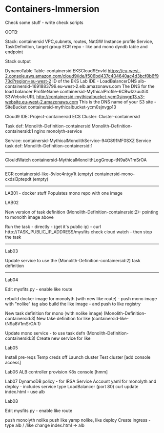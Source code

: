 # Containers-Immersion

Check some stuff - write check scripts

OOTB:

Stack: containersid
VPC,subnets, routes, NatGW
Instance  profile
Service, TaskDefinition, target group
ECR repo - like and mono
dyndb table and endpoint


Stack output

DynamoTable	    Table-containersid
EKSCloud9EnvId	https://eu-west-2.console.aws.amazon.com/cloud9/ide/f506bd437c404640ac4d3bcf0b6f973d?region=eu-west-2	ID of the EKS Lab IDE	-
LoadBalancerDNS	alb-containersid-1691883799.eu-west-2.elb.amazonaws.com	The DNS for the load balancer
ProfileName	    containersid-MythicalProfile-6CBwlzzuuXiX
S3WebsiteURL	http://containersid-mythicalbucket-ycm0sjnvgp13.s3-website.eu-west-2.amazonaws.com	This is the DNS name of your S3 site	-
SiteBucket	    containersid-mythicalbucket-ycm0sjnvgp13	



Cloud9 IDE:  Project-containersid
ECS Cluster: Cluster-containersid

Task def:  Monolith-Definition-containersid
Monolith-Definition-containersid:1 nginx    monolyth-service

Service: containersid-MythicalMonolithService-94G891MF0SXZ
Service task def: Monolith-Definition-containersid:1

---

ClouldWatch
containersid-MythicalMonolithLogGroup-tN9a8V1mSrOA

---
ECR
containersid-like-8vloc4ntgy1t  (empty)
containersid-mono-cxdsl3ptepdt  (empty)

-----

LAB01 - docker stuff
Populates mono repo with one image 

LAB02

New version of task definition (Monolith-Definition-containersid:2)- pointing to monolth image above

Run the task - directly - (get it's public ip) - curl http://TASK_PUBLIC_IP_ADDRESS/mysfits
check cloud watch - then stop the task

---

Lab03

Update service to use the (Monolith-Definition-containersid:2) task definition

----

Lab04

Edit mysfits.py - enable like route 

rebuild docker image  for monolyth (with new like route) - push mono image with "nolike" tag
also build the like image - and push to like registry

New task definition for mono (with nolike image)  (Monolith-Definition-containersid:3)
New take definition for like  (containersid-like-tN9a8V1mSrOA:1)

Update mono service - to use task defn (Monolith-Definition-containersid:3)
Create new service for like

Lab05

Install pre-reqs
Temp creds off
Launch cluster
Test cluster
[add console access]

Lab06
ALB controller provision
K8s console [hmm]

Lab07
DynamoDB policy - for IRSA
Service Account
yaml for monolyth and deploy - includes service type LoadBalancer (port 80)
curl 
update index.html - use alb


Lab08

Edit mysfits.py - enable like route

push monolyth nolike
push like
yamp nolike, like
deploy
Create ingress  - type alb / /like
change index.html -> alb











